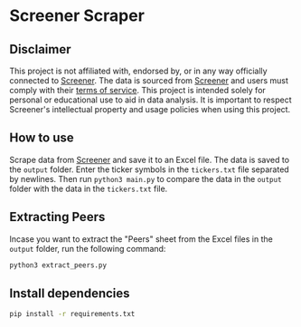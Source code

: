# Screener Scraper

## Disclaimer

This project is not affiliated with, endorsed by, or in any way officially connected to [Screener](https://www.screener.in/). The data is sourced from [Screener](https://www.screener.in/) and users must comply with their [terms of service](https://www.screener.in/guides/terms/). This project is intended solely for personal or educational use to aid in data analysis. It is important to respect Screener's intellectual property and usage policies when using this project.

## How to use

Scrape data from [Screener](https://www.screener.in/) and save it to an Excel file. The data is saved to the `output` folder. Enter the ticker symbols in the `tickers.txt` file separated by newlines. Then run `python3 main.py` to compare the data in the `output` folder with the data in the `tickers.txt` file.

## Extracting Peers

Incase you want to extract the "Peers" sheet from the Excel files in the `output` folder, run the following command:

```bash
python3 extract_peers.py
```

## Install dependencies

```bash
pip install -r requirements.txt
```
